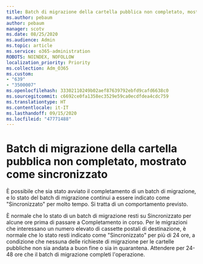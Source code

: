 ```yaml
---
title: Batch di migrazione della cartella pubblica non completato, mostrato come sincronizzato
ms.author: pebaum
author: pebaum
manager: scotv
ms.date: 08/25/2020
ms.audience: Admin
ms.topic: article
ms.service: o365-administration
ROBOTS: NOINDEX, NOFOLLOW
localization_priority: Priority
ms.collection: Adm_O365
ms.custom:
- "639"
- "3500007"
ms.openlocfilehash: 33302110249b02aef87639792ebfd9cafd6638c0
ms.sourcegitcommit: c6692ce0fa1358ec3529e59ca0ecdfdea4cdc759
ms.translationtype: HT
ms.contentlocale: it-IT
ms.lasthandoff: 09/15/2020
ms.locfileid: "47771488"
---
```

# <a name="public-folder-migration-batch-not-completing-shows-synced"></a>Batch di migrazione della cartella pubblica non completato, mostrato come sincronizzato

È possibile che sia stato avviato il completamento di un batch di migrazione, e lo stato del batch di migrazione continui a essere indicato come "Sincronizzato" per molto tempo. Si tratta di un comportamento previsto.

È normale che lo stato di un batch di migrazione resti su Sincronizzato per alcune ore prima di passare a Completamento in corso. Per le migrazioni che interessano un numero elevato di cassette postali di destinazione, è normale che lo stato resti indicato come "Sincronizzato" per più di 24 ore, a condizione che nessuna delle richieste di migrazione per le cartelle pubbliche non sia andata a buon fine o sia in quarantena. Attendere per 24-48 ore che il batch di migrazione completi l'operazione.
